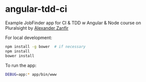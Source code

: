 # angular-tdd-ci
Example JobFinder app for CI &amp; TDD w Angular &amp; Node course on Pluralsight by
[Alexander Zanfir](http://www.pluralsight.com/author/alex-zanfir)

For local development:
```sh
npm install -g bower  # if necessary
npm install
bower install
```

To run the app:
```sh
DEBUG=app:* app/bin/www
```
